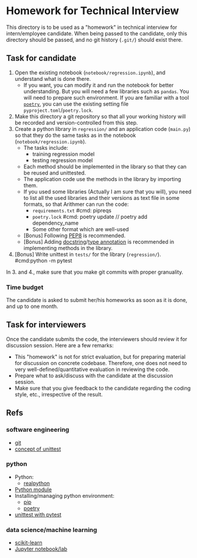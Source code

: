 # Homework for Technical Interview

This directory is to be used as a "homework" in technical interview for intern/employee candidate.
When being passed to the candidate, only this directory should be passed, and no git history (`.git/`) should exist there.

## Task for candidate

1. Open the existing notebook (`notebook/regression.ipynb`), and understand what is done there.
   - If you want, you can modify it and run the notebook for better understanding. But you will need a few libraries such as `pandas`. You will need to prepare such environment. If you are familiar with a tool [`poetry`](https://python-poetry.org/), you can use the existing setting file `pyproject.toml`/`poetry.lock`.
2. Make this directory a git repository so that all your working history will be recorded and version-controlled from this step.
3. Create a python library in `regression/` and an application code (`main.py`) so that they do the same tasks as in the notebook (`notebook/regression.ipynb`).
   - The tasks include:
     - training regression model
     - testing regression model
   - Each method should be implemented in the library so that they can be reused and unittested.
   - The application code use the methods in the library by importing them.
   - If you used some libraries (Actually I am sure that you will), you need to list all the used libraries and their versions as text file in some formats, so that Arithmer can run the code:
     - `requirements.txt` #cmd: pipreqs
     - `poetry.lock` #cmd: poetry update // poetry add dependency_name
     - Some other format which are well-used
   - [Bonus] Following [PEP8](https://www.python.org/dev/peps/pep-0008/) is recommended.
   - [Bonus] Adding [docstring](https://realpython.com/documenting-python-code/)/[type annotation](https://realpython.com/python-type-checking/) is recommended in implementing methods in the library.
4. [Bonus] Write unittest in `tests/` for the library (`regression/`). #cmd:python -m pytest

In 3. and 4., make sure that you make git commits with proper granuality.

### Time budget

The candidate is asked to submit her/his homeworks as soon as it is done, and up to one month.

## Task for interviewers

Once the candidate submits the code, the interviewers should review it for discussion session.
Here are a few remarks:

- This "homework" is not for strict evaluation, but for preparing material for discussion on concrete codebase. Therefore, one does not need to very well-defined/quantitative evaluation in reviewing the code.
- Prepare what to ask/discuss with the candidate at the discussion session.
- Make sure that you give feedback to the candidate regarding the coding style, etc., irrespective of the result.

## Refs

### software engineering

- [git](https://git-scm.com/docs/gittutorial)
- [concept of unittest](https://en.wikipedia.org/wiki/Unit_testing)

### python

- Python:
  - [realpython](https://realpython.com/)
- [Python module](https://realpython.com/python-modules-packages/)
- Installing/managing python environment:
  - [pip](https://realpython.com/what-is-pip/)
  - [poetry](https://realpython.com/effective-python-environment/)
- [unittest with pytest](https://realpython.com/pytest-python-testing/)

### data science/machine learning

- [scikit-learn](https://scikit-learn.org/stable/index.html)
- [Jupyter notebook/lab](https://jupyterlab.readthedocs.io/en/stable/)

